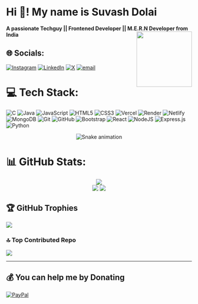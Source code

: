 # Hi 👋! My name is Suvash Dolai
  **A passionate Techguy ||  Frontened Developer || M.E.R.N Developer from India**
<img align="right" height="150" src="https://i.imgflip.com/65efzo.gif"  />
## 🌐 Socials:
[![Instagram](https://img.shields.io/badge/Instagram-%23E4405F.svg?logo=Instagram&logoColor=white)](https://instagram.com/cybersuvash) [![LinkedIn](https://img.shields.io/badge/LinkedIn-%230077B5.svg?logo=linkedin&logoColor=white)](https://linkedin.com/in/suvash-dolai) [![X](https://img.shields.io/badge/X-black.svg?logo=X&logoColor=white)](https://x.com/suvashdolai) [![email](https://img.shields.io/badge/Email-D14836?logo=gmail&logoColor=white)](mailto:subhasdolai81@gmail.com) 

# 💻 Tech Stack:
![C](https://img.shields.io/badge/c-%2300599C.svg?style=for-the-badge&logo=c&logoColor=white) ![Java](https://img.shields.io/badge/java-%23ED8B00.svg?style=for-the-badge&logo=openjdk&logoColor=white) ![JavaScript](https://img.shields.io/badge/javascript-%23323330.svg?style=for-the-badge&logo=javascript&logoColor=%23F7DF1E) ![HTML5](https://img.shields.io/badge/html5-%23E34F26.svg?style=for-the-badge&logo=html5&logoColor=white) ![CSS3](https://img.shields.io/badge/css3-%231572B6.svg?style=for-the-badge&logo=css3&logoColor=white) ![Vercel](https://img.shields.io/badge/vercel-%23000000.svg?style=for-the-badge&logo=vercel&logoColor=white) ![Render](https://img.shields.io/badge/Render-%46E3B7.svg?style=for-the-badge&logo=render&logoColor=white) ![Netlify](https://img.shields.io/badge/netlify-%23000000.svg?style=for-the-badge&logo=netlify&logoColor=#00C7B7) ![MongoDB](https://img.shields.io/badge/MongoDB-%234ea94b.svg?style=for-the-badge&logo=mongodb&logoColor=white) ![Git](https://img.shields.io/badge/git-%23F05033.svg?style=for-the-badge&logo=git&logoColor=white) ![GitHub](https://img.shields.io/badge/github-%23121011.svg?style=for-the-badge&logo=github&logoColor=white) ![Bootstrap](https://img.shields.io/badge/bootstrap-%238511FA.svg?style=for-the-badge&logo=bootstrap&logoColor=white) ![React](https://img.shields.io/badge/react-%2320232a.svg?style=for-the-badge&logo=react&logoColor=%2361DAFB) ![NodeJS](https://img.shields.io/badge/node.js-6DA55F?style=for-the-badge&logo=node.js&logoColor=white) ![Express.js](https://img.shields.io/badge/express.js-%23404d59.svg?style=for-the-badge&logo=express&logoColor=%2361DAFB) ![Python](https://img.shields.io/badge/python-3670A0?style=for-the-badge&logo=python&logoColor=ffdd54)
<!-- Snake Game Repo View -->

<div align="center">
  <img src="https://profile-readme-generator.com/assets/snake.svg" alt="Snake animation" />
</div>

# 📊 GitHub Stats:
<div align="center">
  <img src="https://nirzak-streak-stats.vercel.app/?user=cyber-suvash&theme=dark&hide_border=false">
</div>
<div align="center">
  <img src="https://github-readme-stats.vercel.app/api?username=cyber-suvash&theme=dark&hide_border=false&include_all_commits=true&count_private=false">
  <img src="https://github-readme-stats.vercel.app/api/top-langs/?username=cyber-suvash&theme=dark&hide_border=false&include_all_commits=true&count_private=false&layout=compact">
</div>

## 🏆 GitHub Trophies
![](https://github-profile-trophy.vercel.app/?username=cyber-suvash&theme=radical&no-frame=false&no-bg=true&margin-w=4)

### 🔝 Top Contributed Repo
![](https://github-contributor-stats.vercel.app/api?username=cyber-suvash&limit=5&theme=dark&combine_all_yearly_contributions=true)

---
## 💰 You can help me by Donating
[![PayPal](https://img.shields.io/badge/PayPal-00457C?style=for-the-badge&logo=paypal&logoColor=white)](https://paypal.me/paypal.me/SDolai) 

  
<!-- Proudly created with GPRM ( https://gprm.itsvg.in ) -->




